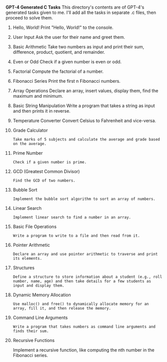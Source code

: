**GPT-4 Generated C Tasks** 
This directory's contents are of GPT-4's generated tasks given to me. I'll add all the tasks in separate .c files, then proceed to solve them.

1. Hello, World!
        Print "Hello, World!" to the console.

2. User Input
        Ask the user for their name and greet them.

3. Basic Arithmetic
        Take two numbers as input and print their sum, difference, product, quotient, and remainder.

4. Even or Odd
        Check if a given number is even or odd.

5. Factorial
        Compute the factorial of a number.

6. Fibonacci Series
        Print the first n Fibonacci numbers.

7. Array Operations
        Declare an array, insert values, display them, find the maximum and minimum.

8. Basic String Manipulation
        Write a program that takes a string as input and then prints it in reverse.

9. Temperature Converter
        Convert Celsius to Fahrenheit and vice-versa.

10. Grade Calculator

        Take marks of 5 subjects and calculate the average and grade based on the average.

11. Prime Number

        Check if a given number is prime.

12. GCD (Greatest Common Divisor)

        Find the GCD of two numbers.

13. Bubble Sort

        Implement the bubble sort algorithm to sort an array of numbers.

14. Linear Search

        Implement linear search to find a number in an array.

15. Basic File Operations

        Write a program to write to a file and then read from it.

16. Pointer Arithmetic

        Declare an array and use pointer arithmetic to traverse and print its elements.

17. Structures

        Define a structure to store information about a student (e.g., roll number, name, age) and then take details for a few students as input and display them.

18. Dynamic Memory Allocation

        Use malloc() and free() to dynamically allocate memory for an array, fill it, and then release the memory.

19. Command Line Arguments

        Write a program that takes numbers as command line arguments and finds their sum.

20. Recursive Functions

    Implement a recursive function, like computing the nth number in the Fibonacci series.
